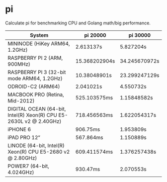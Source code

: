 pi
==
Calculate pi for benchmarking CPU and Golang math/big performance.

|System|pi 20000|pi 30000|
|------|--------|--------|
|MININODE (HiKey ARM64, 1.2GHz)|2.613137s|5.827204s|
|RASPBERRY PI 2 (ARM, 900MHz)|15.368202904s|34.245670972s|
|RASPBERRY PI 3 (32-bit mode ARM64, 1.2GHz)|10.38048901s|23.299247129s|
|ODROID-C2 (ARM64)|2.041021s|4.550732s|
|MACBOOK PRO (Retina, Mid-2012)|525.103575ms|1.15848582s|
|DIGITAL OCEAN (64-bit, Intel(R) Xeon(R) CPU E5-2630L v2 @ 2.40GHz)|718.456563ms|1.622054317s|
|iPHONE 6|906.75ms|1.953809s|
|iPAD PRO 12”|567.864ms|1.150889s|
|LINODE (64-bit, Intel(R) Xeon(R) CPU E5-2680 v2 @ 2.80GHz)|609.411574ms|1.376257438s|
|POWER7 (64-bit, 4.024GHz)|930.47ms|2.070553s|

